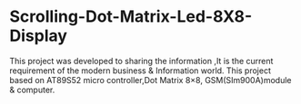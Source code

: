 # Scrolling-Dot-Matrix-Led-8X8-Display
This project was developed to sharing the information ,It is the current requirement of the modern business &amp; Information world. This project based on AT89S52 micro controller,Dot Matrix 8×8, GSM(SIm900A)module &amp; computer.
